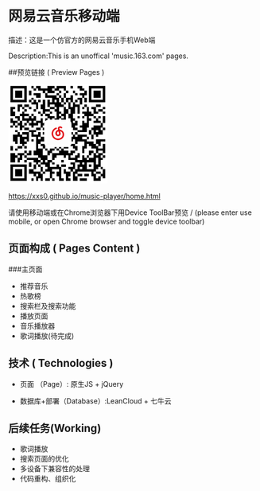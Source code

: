 # 网易云音乐移动端

描述：这是一个仿官方的网易云音乐手机Web端

Description:This is an unoffical 'music.163.com' pages.

##预览链接 ( Preview Pages )

<img src="qr.png" alt="qr" style="width: 200px;"/>

https://xxs0.github.io/music-player/home.html

请使用移动端或在Chrome浏览器下用Device ToolBar预览 / (please enter use mobile, or open Chrome browser and toggle device toolbar)


## 页面构成 ( Pages Content )

###主页面
- 推荐音乐
- 热歌榜
- 搜索栏及搜索功能
- 播放页面
- 音乐播放器
- 歌词播放(待完成)

## 技术 ( Technologies )

- 页面 （Page）: 原生JS + jQuery

- 数据库+部署（Database）:LeanCloud + 七牛云

## 后续任务(Working)

* 歌词播放
* 搜索页面的优化
* 多设备下兼容性的处理
* 代码重构、组织化


